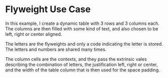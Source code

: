 # Flyweight Use Case

In this example, I create a dynamic table with 3 rows and 3 columns each. The columns are then filled with some kind of text, and also chosen to be left, right or center aligned.

The letters are the flyweights and only a code indicating the letter is stored. The letters and numbers are shared many times.

The column cells are the contexts, and they pass the extrinsic vales describing the combination of letters, the justification left, right or center, and the width of the table column that is then used for the space padding.
